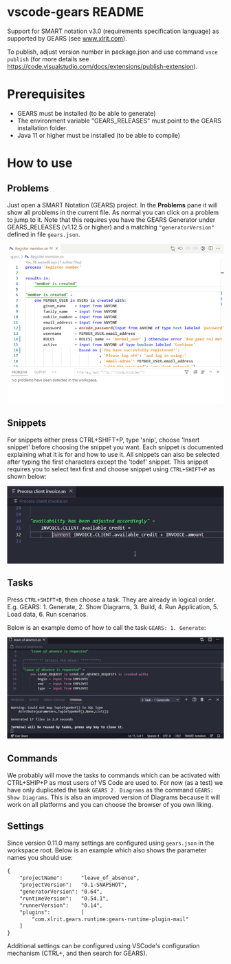 # vscode-gears README

Support for SMART notation v3.0 (requirements specification language) as supported by GEARS (see www.xlrit.com).

To publish, adjust version number in package.json and use command `vsce publish` (for more details see https://code.visualstudio.com/docs/extensions/publish-extension).

# Prerequisites

- GEARS must be installed (to be able to generate)
- The environment variable "GEARS\_RELEASES" must point to the GEARS installation folder.
- Java 11 or higher must be installed (to be able to compile)

# How to use

## Problems

Just open a SMART Notation (GEARS) project. In the **Problems** pane it will show all problems in the current file. As normal you can click on a problem to jump to it. Note that this requires you have the GEARS Generator under GEARS_RELEASES (v1.12.5 or higher) and a matching `"generatorVersion"` defined in file `gears.json`. 

![problem highlighting](img/problem_highlighting.gif)

## Snippets

For snippets either press CTRL+SHIFT+P, type 'snip', choose 'Insert snippet' before choosing the snippet you want. Each snippet is documented explaining what it is for and how to use it. All snippets can also be selected after typing the first characters except the 'todef' snippet. This snippet requires you to select text first and choose snippet using `CTRL+SHIFT+P` as shown below:

![todef snippet demo](https://github.com/edwin-hendriks/vscode-gears/blob/master/img/snippet_todef.gif?raw=true)

## Tasks

Press `CTRL+SHIFT+B`, then choose a task. They are already in logical order. E.g. GEARS: 1. Generate, 2. Show Diagrams, 3. Build, 4. Run Application, 5. Load data, 6. Run scenarios.

Below is an example demo of how to call the task `GEARS: 1. Generate`:

![Run task gears generate demo](https://github.com/edwin-hendriks/vscode-gears/blob/master/img/task_gears_generate.gif?raw=true)

## Commands

We probably will move the tasks to commands which can be activated with CTRL+SHIP+P as most users of VS Code are used to. For now (as a test) we have only duplicated the task `GEARS 2. Diagrams` as the command `GEARS: Show Diagrams`. This is also an improved version of Diagrams because it will work on all platforms and you can choose the browser of you own liking. 

## Settings

Since version 0.11.0 many settings are configured using `gears.json` in the workspace root. Below is an example which also shows the parameter names you should use:

    {
        "projectName":      "leave_of_absence",
        "projectVersion":   "0.1-SNAPSHOT",
        "generatorVersion": "0.64",
        "runtimeVersion":   "0.54.1",
        "runnerVersion":    "0.14",
        "plugins":          [
            "com.xlrit.gears.runtime:gears-runtime-plugin-mail"
        ]
    }

Additional settings can be configured using VSCode's configuration mechanism (CTRL+, and then search for GEARS).
